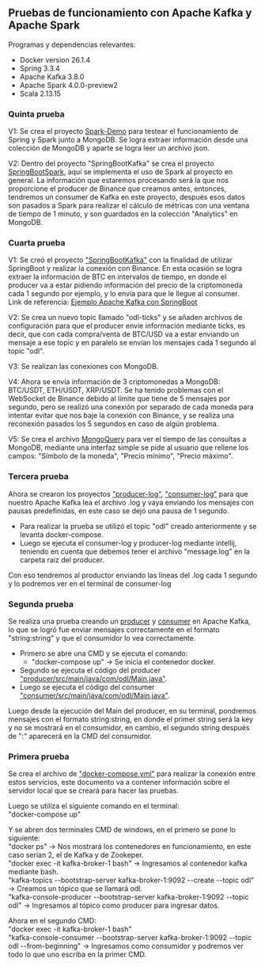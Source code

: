 ## Pruebas de funcionamiento con Apache Kafka y Apache Spark

Programas y dependencias relevantes:
- Docker version 26.1.4
- Spring 3.3.4
- Apache Kafka 3.8.0
- Apache Spark 4.0.0-preview2
- Scala 2.13.15

### Quinta prueba
V1: Se crea el proyecto [Spark-Demo](https://github.com/ArielBravoP/OptiDataLake-PMM/tree/main/Ingesti%C3%B3n%20de%20datos/Spark-Demo) para testear el funcionamiento de Spring y Spark junto a MongoDB. Se logra extraer información desde una colección de MongoDB y aparte se logra leer un archivo json.

V2: Dentro del proyecto "SpringBootKafka" se crea el proyecto [SpringBootSpark](https://github.com/ArielBravoP/OptiDataLake-PMM/tree/main/Ingesti%C3%B3n%20de%20datos/SpringBootKafka/SpringBootSpark), aquí se implementa el uso de Spark al proyecto en general. La información que estaremos procesando será la que nos proporcione el producer de Binance que creamos antes, entonces, tendremos un consumer de Kafka en este proyecto, después esos datos son pasados a Spark para realizar el cálculo de métricas con una ventana de tiempo de 1 minuto, y son guardados en la colección "Analytics" en MongoDB.

### Cuarta prueba
V1: Se creó el proyecto ["SpringBootKafka"](https://github.com/ArielBravoP/OptiDataLake-PMM/tree/main/Ingesti%C3%B3n%20de%20datos/SpringBootKafka) con la finalidad de utilizar SpringBoot y realizar la conexión con Binance. En esta ocasión se logra extraer la información de BTC en intervalos de tiempo, en donde el producer va a estar pidiendo información del precio de la criptomoneda cada 1 segundo por ejemplo, y lo envía para que le llegue al consumer.<br>
Link de referencia: [Ejemplo Apache Kafka con SpringBoot](https://github.com/UnProgramadorNaceOfficial/spring-apache-kafka)<br>

V2: Se crea un nuevo topic llamado "odl-ticks" y se añaden archivos de configuración para que el producer envíe información mediante ticks, es decir, que con cada compra/venta de BTC/USD va a estar enviando un mensaje a ese topic y en paralelo se envían los mensajes cada 1 segundo al topic "odl".

V3: Se realizan las conexiones con MongoDB.

V4: Ahora se envía información de 3 criptomonedas a MongoDB: BTC/USDT, ETH/USDT, XRP/USDT. Se ha tenido problemas con el WebSocket de Binance debido al límite que tiene de 5 mensajes por segundo, pero se realizó una conexión por separado de cada moneda para intentar evitar que nos baje la conexión con Binance, y se realiza una reconexión pasados los 5 segundos en caso de algún problema.

V5: Se crea el archivo [MongoQuery](https://github.com/ArielBravoP/OptiDataLake-PMM/blob/main/Ingesti%C3%B3n%20de%20datos/SpringBootKafka/SpringConsumerBinance/src/main/java/com/odl/consumer/repository/MongoQuery.java) para ver el tiempo de las consultas a MongoDB, mediante una interfaz simple se pide al usuario que rellene los campos: "Símbolo de la moneda", "Precio mínimo", "Precio máximo".

### Tercera prueba
Ahora se crearon los proyectos ["producer-log"](https://github.com/ArielBravoP/OptiDataLake-PMM/tree/main/Ingesti%C3%B3n%20de%20datos/producer-log), ["consumer-log"](https://github.com/ArielBravoP/OptiDataLake-PMM/tree/main/Ingesti%C3%B3n%20de%20datos/consumer-log) para que nuestro Apache Kafka lea el archivo .log y vaya enviando los mensajes con pausas predefinidas, en este caso se dejó una pausa de 1 segundo.
- Para realizar la prueba se utilizó el topic "odl" creado anteriormente y se levanta docker-compose.
- Luego se ejecuta el consumer-log y producer-log mediante intellij, teniendo en cuenta que debemos tener el archivo "message.log" en la carpeta raiz del producer.

Con eso tendremos al productor enviando las líneas del .log cada 1 segundo y lo podremos ver en el terminal de consumer-log

### Segunda prueba
Se realiza una prueba creando un [producer](https://github.com/ArielBravoP/OptiDataLake-PMM/tree/main/Ingesti%C3%B3n%20de%20datos/producer) y [consumer](https://github.com/ArielBravoP/OptiDataLake-PMM/tree/main/Ingesti%C3%B3n%20de%20datos/consumer) en Apache Kafka, lo que se logró fue enviar mensajes correctamente en el formato "string:string" y que el consumidor lo vea correctamente.<br>
- Primero se abre una CMD y se ejecuta el comando: <br>
  - "docker-compose up" -> Se inicia el contenedor docker.<br>
- Segundo se ejecuta el código del producer ["producer/src/main/java/com/odl/Main.java"](https://github.com/ArielBravoP/OptiDataLake-PMM/blob/main/Ingesti%C3%B3n%20de%20datos/producer/src/main/java/com/odl/Main.java).<br>
- Luego se ejecuta el código del consumer ["consumer/src/main/java/com/odl/Main.java"](https://github.com/ArielBravoP/OptiDataLake-PMM/blob/main/Ingesti%C3%B3n%20de%20datos/consumer/src/main/java/com/odl/Main.java).<br>

Luego desde la ejecución del Main del producer, en su terminal, pondremos mensajes con el formato string:string, en donde el primer string será la key y no se mostrará en el consumidor, en cambio, el segundo string después de ":" aparecerá en la CMD del consumidor.

### Primera prueba
Se crea el archivo de ["docker-compose.yml"](https://github.com/ArielBravoP/OptiDataLake-PMM/blob/main/Ingesti%C3%B3n%20de%20datos/docker-compose.yml) para realizar la conexión entre estos servicios, este documento va a contener información sobre el servidor local que se creará para hacer las pruebas.<br>

Luego se utiliza el siguiente comando en el terminal:<br>
"docker-compose up"<br>

Y se abren dos terminales CMD de windows, en el primero se pone lo siguiente:<br>
"docker ps" -> Nos mostrará los contenedores en funcionamiento, en este caso serían 2, el de Kafka y de Zookeper.<br>
"docker exec -it kafka-broker-1 bash" -> Ingresamos al contenedor kafka mediante bash.<br>
"kafka-topics --bootstrap-server kafka-broker-1:9092 --create --topic odl" -> Creamos un tópico que se llamará odl.<br>
"kafka-console-producer --bootstrap-server kafka-broker-1:9092 --topic odl" -> Ingresamos al tópico como producer para ingresar datos.<br>

Ahora en el segundo CMD:<br>
"docker exec -it kafka-broker-1 bash"<br>
"kafka-console-consumer --bootstrap-server kafka-broker-1:9092 --topic odl --from-beginning" -> Ingresamos como consumidor y podremos ver todo lo que uno escriba en la primer CMD.<br>
